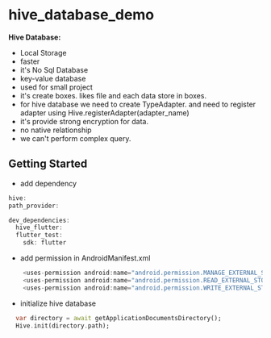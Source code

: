 # hive_database_demo

**Hive Database:**
- Local Storage
- faster
- it's No Sql Database
- key-value database
- used for small project
- it's create boxes. likes file and each data store in boxes.
- for hive database we need to create TypeAdapter. and need to register adapter using Hive.registerAdapter(adapter_name)
- it's provide strong encryption for data.
- no native relationship
- we can't perform complex query.

## Getting Started

- add dependency
```dart
hive:
path_provider:
```

```dart
dev_dependencies:
  hive_flutter:
  flutter_test:
    sdk: flutter
```

- add permission in AndroidManifest.xml
```dart
    <uses-permission android:name="android.permission.MANAGE_EXTERNAL_STORAGE" />
    <uses-permission android:name="android.permission.READ_EXTERNAL_STORAGE" />
    <uses-permission android:name="android.permission.WRITE_EXTERNAL_STORAGE" />
```
- initialize hive database
```dart
  var directory = await getApplicationDocumentsDirectory();
  Hive.init(directory.path);
```